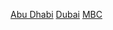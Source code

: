 [Abu Dhabi](https://raw.githubusercontent.com/280b9f9b/IPTV/main/IPTV/Abu%20Dhabi.m3u)
[Dubai](https://raw.githubusercontent.com/280b9f9b/IPTV/main/IPTV/Dubai.m3u)
[MBC](https://raw.githubusercontent.com/280b9f9b/IPTV/main/IPTV/MBC.m3u)
